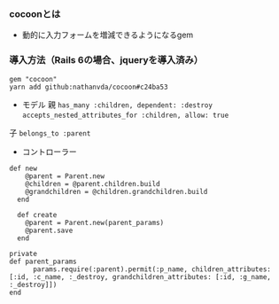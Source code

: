 ### cocoonとは
- 動的に入力フォームを増減できるようになるgem

### 導入方法（Rails 6の場合、jqueryを導入済み）
`gem "cocoon"`  
`yarn add github:nathanvda/cocoon#c24ba53`  

- モデル
親
`has_many :children, dependent: :destroy`  
`accepts_nested_attributes_for :children, allow: true`  

子
`belongs_to :parent`  

- コントローラー
```.ruby
def new
    @parent = Parent.new
    @children = @parent.children.build
    @grandchildren = @children.grandchildren.build
  end

  def create
    @parent = Parent.new(parent_params)
    @parent.save
  end

private
def parent_params
      params.require(:parent).permit(:p_name, children_attributes: [:id, :c_name, :_destroy, grandchildren_attributes: [:id, :g_name, :_destroy]])
end
```

